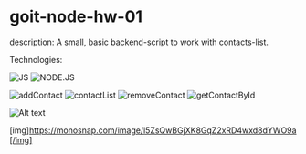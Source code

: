 # goit-node-hw-01
 
description:
A small, basic backend-script to work with contacts-list.

Technologies:

![JS](https://camo.githubusercontent.com/93c855ae825c1757f3426f05a05f4949d3b786c5b22d0edb53143a9e8f8499f6/68747470733a2f2f696d672e736869656c64732e696f2f62616467652f4a6176615363726970742d3332333333303f7374796c653d666f722d7468652d6261646765266c6f676f3d6a617661736372697074266c6f676f436f6c6f723d463744463145)
![NODE.JS](https://camo.githubusercontent.com/cc96d7d28a6ca21ddbb1f2521d751d375230ed840271e6a4c8694cf87cc60c14/68747470733a2f2f696d672e736869656c64732e696f2f62616467652f6e6f64652e6a732532302d2532333433383533442e7376673f267374796c653d666f722d7468652d6261646765266c6f676f3d6e6f64652e6a73266c6f676f436f6c6f723d7768697465)


![addContact](https://monosnap.com/file/niz3qTcCVNLDCR0giuWrN9OOOCuUIT "add")
![contactList](https://monosnap.com/file/wTV8hBMWGh39TyTVy9V1xdQe5OfAgl)
![removeContact](https://monosnap.com/file/MjhB6k7LlUJw58hKjtKrOxR9vFkCyw)
![getContactById](https://monosnap.com/file/l5ZsQwBGjXK8GqZ2xRD4wxd8dYWO9a)

![Alt text](https://monosnap.com/image/wTV8hBMWGh39TyTVy9V1xdQe5OfAgl)

[img]https://monosnap.com/image/l5ZsQwBGjXK8GqZ2xRD4wxd8dYWO9a[/img]